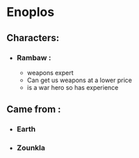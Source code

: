 # Enoplos

## Characters:

- ### Rambaw :

  - weapons expert
  - Can get us weapons at a lower price
  - is a war hero so has experience

## Came from :

- ### Earth
- ### Zounkla
